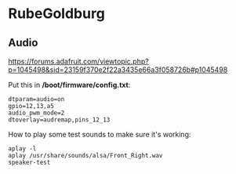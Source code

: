 # RubeGoldburg

## Audio

https://forums.adafruit.com/viewtopic.php?p=1045498&sid=23159f370e2f22a3435e66a3f058726b#p1045498

Put this in **/boot/firmware/config.txt**:
```
dtparam=audio=on
gpio=12,13,a5
audio_pwm_mode=2
dtoverlay=audremap,pins_12_13
```

How to play some test sounds to make sure it's working:
```
aplay -l
aplay /usr/share/sounds/alsa/Front_Right.wav
speaker-test
```
